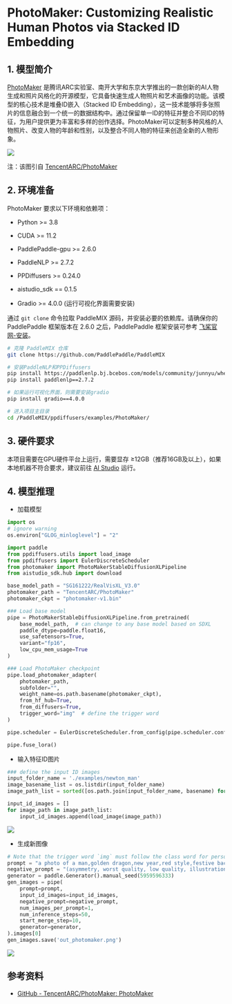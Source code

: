 # **PhotoMaker: Customizing Realistic Human Photos via Stacked ID Embedding**

## 1. 模型简介

[PhotoMaker](https://huggingface.co/papers/2312.04461) 是腾讯ARC实验室、南开大学和东京大学推出的一款创新的AI人物生成和照片风格化的开源模型，它具备快速生成人物照片和艺术画像的功能。该模型的核心技术是堆叠ID嵌入（Stacked ID Embedding），这一技术能够将多张照片的信息融合到一个统一的数据结构中。通过保留单一ID的特征并整合不同ID的特征，为用户提供更为丰富和多样的创作选择。PhotoMaker可以定制多种风格的人物照片、改变人物的年龄和性别，以及整合不同人物的特征来创造全新的人物形象。

![](https://camo.githubusercontent.com/c004ae7f537e0fc3a13da99577b79a4f3e354412d1af5c07ee54d51961f9e572/68747470733a2f2f63646e2d75706c6f6164732e68756767696e67666163652e636f2f70726f64756374696f6e2f75706c6f6164732f3632383561393133336162363634323137393135383934342f4259425a4e79666d4e346a424b427878743475787a2e6a706567)

注：该图引自 [TencentARC/PhotoMaker](https://github.com/TencentARC/PhotoMaker)

## 2. 环境准备

PhotoMaker 要求以下环境和依赖项：

- Python >= 3.8

- CUDA >= 11.2

- PaddlePaddle-gpu >= 2.6.0

- PaddleNLP >= 2.7.2

- PPDiffusers >= 0.24.0

- aistudio_sdk == 0.1.5

- Gradio >= 4.0.0 (运行可视化界面需要安装)

通过 `git clone` 命令拉取 PaddleMIX 源码，并安装必要的依赖库。请确保你的 PaddlePaddle 框架版本在 2.6.0 之后，PaddlePaddle 框架安装可参考 [飞桨官网-安装](https://www.paddlepaddle.org.cn/install/quick?docurl=/documentation/docs/zh/install/pip/linux-pip.html)。

```bash
# 克隆 PaddleMIX 仓库
git clone https://github.com/PaddlePaddle/PaddleMIX 

# 安装PaddleNLP和PPDiffusers
pip install https://paddlenlp.bj.bcebos.com/models/community/junnyu/wheels/ppdiffusers-0.24.0-py3-none-any.whl
pip install paddlenlp==2.7.2

# 如果运行可视化界面，则需要安装gradio
pip install gradio==4.0.0

# 进入项目主目录
cd /PaddleMIX/ppdiffusers/examples/PhotoMaker/
```

## 3. 硬件要求

本项目需要在GPU硬件平台上运行，需要显存 ≥12GB（推荐16GB及以上），如果本地机器不符合要求，建议前往 [AI Studio](https://aistudio.baidu.com/index) 运行。

## 4. 模型推理

- 加载模型

```python
import os
# ignore warning
os.environ["GLOG_minloglevel"] = "2"

import paddle
from ppdiffusers.utils import load_image
from ppdiffusers import EulerDiscreteScheduler
from photomaker import PhotoMakerStableDiffusionXLPipeline
from aistudio_sdk.hub import download

base_model_path = "SG161222/RealVisXL_V3.0"
photomaker_path = "TencentARC/PhotoMaker"
photomaker_ckpt = "photomaker-v1.bin"

### Load base model
pipe = PhotoMakerStableDiffusionXLPipeline.from_pretrained(
    base_model_path,  # can change to any base model based on SDXL
    paddle_dtype=paddle.float16,
    use_safetensors=True,
    variant="fp16",
    low_cpu_mem_usage=True
)

### Load PhotoMaker checkpoint
pipe.load_photomaker_adapter(
    photomaker_path,
    subfolder="",
    weight_name=os.path.basename(photomaker_ckpt),
    from_hf_hub=True,
    from_diffusers=True,
    trigger_word="img"  # define the trigger word
)

pipe.scheduler = EulerDiscreteScheduler.from_config(pipe.scheduler.config)

pipe.fuse_lora()
```

- 输入特征ID图片

```python
### define the input ID images
input_folder_name = './examples/newton_man'
image_basename_list = os.listdir(input_folder_name)
image_path_list = sorted([os.path.join(input_folder_name, basename) for basename in image_basename_list])

input_id_images = []
for image_path in image_path_list:
    input_id_images.append(load_image(image_path))
```

![](https://ai-studio-static-online.cdn.bcebos.com/2e47931848b94121bf5edb02794a3b9a82c75a29c7444e329a7b455763eb3a31)

- 生成新图像

```python
# Note that the trigger word `img` must follow the class word for personalization
prompt = "a photo of a man,golden dragon,new year,red style,festive background img, pixar-style, studio anime, Disney, high-quality"
negative_prompt = "(asymmetry, worst quality, low quality, illustration, 3d, 2d, painting, cartoons, sketch), open mouth, grayscale"
generator = paddle.Generator().manual_seed(5959596333)
gen_images = pipe(
    prompt=prompt,
    input_id_images=input_id_images,
    negative_prompt=negative_prompt,
    num_images_per_prompt=1,
    num_inference_steps=50,
    start_merge_step=10,
    generator=generator,
).images[0]
gen_images.save('out_photomaker.png')
```

![](https://ai-studio-static-online.cdn.bcebos.com/7530d54f2b654963b7526ff448f182935e1c527ffb724502bce9f467f88d3b9c)

## 参考资料

- [GitHub - TencentARC/PhotoMaker: PhotoMaker](https://github.com/TencentARC/PhotoMaker)
